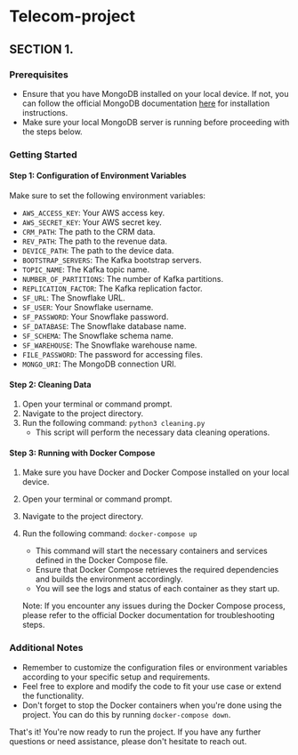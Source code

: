 # Telecom-project

## SECTION 1.

### Prerequisites
- Ensure that you have MongoDB installed on your local device. If not, you can follow the official MongoDB documentation [here](https://www.mongodb.com/docs/manual/tutorial/install-mongodb-on-os-x/) for installation instructions.
- Make sure your local MongoDB server is running before proceeding with the steps below.


### Getting Started
#### Step 1: Configuration of Environment Variables
Make sure to set the following environment variables:

- `AWS_ACCESS_KEY`: Your AWS access key.
- `AWS_SECRET_KEY`: Your AWS secret key.
- `CRM_PATH`: The path to the CRM data.
- `REV_PATH`: The path to the revenue data.
- `DEVICE_PATH`: The path to the device data.
- `BOOTSTRAP_SERVERS`: The Kafka bootstrap servers.
- `TOPIC_NAME`: The Kafka topic name.
- `NUMBER_OF_PARTITIONS`: The number of Kafka partitions.
- `REPLICATION_FACTOR`: The Kafka replication factor.
- `SF_URL`: The Snowflake URL.
- `SF_USER`: Your Snowflake username.
- `SF_PASSWORD`: Your Snowflake password.
- `SF_DATABASE`: The Snowflake database name.
- `SF_SCHEMA`: The Snowflake schema name.
- `SF_WAREHOUSE`: The Snowflake warehouse name.
- `FILE_PASSWORD`: The password for accessing files.
- `MONGO_URI`: The MongoDB connection URI.


#### Step 2: Cleaning Data
1. Open your terminal or command prompt.
2. Navigate to the project directory.
3. Run the following command: `python3 cleaning.py`
   - This script will perform the necessary data cleaning operations.

#### Step 3: Running with Docker Compose
1. Make sure you have Docker and Docker Compose installed on your local device.
2. Open your terminal or command prompt.
3. Navigate to the project directory.
4. Run the following command: `docker-compose up`
   - This command will start the necessary containers and services defined in the Docker Compose file.
   - Ensure that Docker Compose retrieves the required dependencies and builds the environment accordingly.
   - You will see the logs and status of each container as they start up.

   Note: If you encounter any issues during the Docker Compose process, please refer to the official Docker documentation for troubleshooting steps.

### Additional Notes
- Remember to customize the configuration files or environment variables according to your specific setup and requirements.
- Feel free to explore and modify the code to fit your use case or extend the functionality.
- Don't forget to stop the Docker containers when you're done using the project. You can do this by running `docker-compose down`.

That's it! You're now ready to run the project. If you have any further questions or need assistance, please don't hesitate to reach out.
